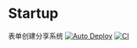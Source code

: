 # Startup
表单创建分享系统
[![Auto Deploy](https://github.com/ppxan/startup/actions/workflows/auto_deploy.yml/badge.svg)](https://github.com/ppxan/startup/actions/workflows/auto_deploy.yml) [![CI](https://github.com/ppxan/startup/actions/workflows/ci.yml/badge.svg)](https://github.com/ppxan/startup/actions/workflows/ci.yml)
